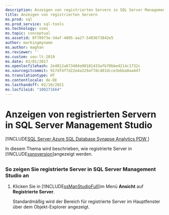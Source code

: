 ```yaml
---
description: Anzeigen von registrierten Servern in SQL Server Management Studio
title: Anzeigen von registrierten Servern
ms.prod: sql
ms.prod_service: sql-tools
ms.technology: ssms
ms.topic: conceptual
ms.assetid: 0f70973e-34af-4805-aa27-5493673842e5
author: markingmyname
ms.author: maghan
ms.reviewer: ''
ms.custom: seo-lt-2019
ms.date: 03/01/2017
ms.openlocfilehash: 2e4012a673404e00181433afb70bbe4214c1732c
ms.sourcegitcommit: 917df4ffd22e4a229af7dc481dcce3ebba0aa4d7
ms.translationtype: HT
ms.contentlocale: de-DE
ms.lasthandoff: 02/10/2021
ms.locfileid: "100271664"
---
```

# <a name="view-registered-servers-in-sql-server-management-studio"></a>Anzeigen von registrierten Servern in SQL Server Management Studio

[!INCLUDE[SQL Server Azure SQL Database Synapse Analytics PDW ](../../includes/applies-to-version/sql-asdb-asdbmi-asa-pdw.md)]

In diesem Thema wird beschrieben, wie registrierte Server in [!INCLUDE[ssnoversion](../../includes/ssnoversion-md.md)]angezeigt werden.

## <a name="SSMSProcedure"></a>

### <a name="to-view-registered-servers-in-sql-server-management-studio"></a>So zeigen Sie registrierte Server in SQL Server Management Studio an  

1. Klicken Sie in [!INCLUDE[ssManStudioFull](../../includes/ssmanstudiofull-md.md)]im Menü **Ansicht** auf **Registrierte Server**.

    Standardmäßig wird der Bereich für registrierte Server im Hauptfenster über dem Objekt-Explorer angezeigt.
